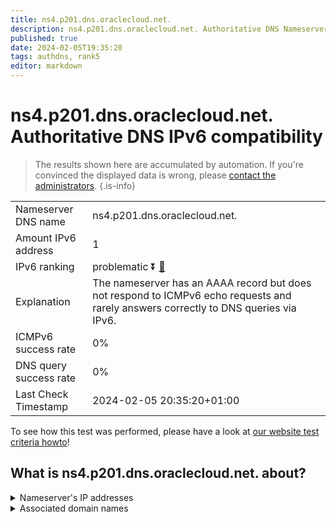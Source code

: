 ```yaml
---
title: ns4.p201.dns.oraclecloud.net.
description: ns4.p201.dns.oraclecloud.net. Authoritative DNS Nameserver IPv6 compatibility
published: true
date: 2024-02-05T19:35:20
tags: authdns, rank5
editor: markdown
---
```


# ns4.p201.dns.oraclecloud.net. Authoritative DNS IPv6 compatibility

> The results shown here are accumulated by automation. If you're convinced the displayed data is wrong, please [contact the administrators](/howto/chat). 
{.is-info}




|   |   |
| - | - |
| Nameserver DNS name | ns4.p201.dns.oraclecloud.net.
| Amount IPv6 address | 1
| IPv6 ranking | problematic :arrow_double_down: [🔗](/howto/ranking) |
| Explanation | The nameserver has an AAAA record but does not respond to ICMPv6 echo requests and rarely answers correctly to DNS queries via IPv6. |
| ICMPv6 success rate | 0%|
| DNS query success rate | 0% |
| Last Check Timestamp | 2024-02-05 20:35:20+01:00 |

To see how this test was performed, please have a look at [our website test criteria howto](/howto/testcriteria/authdns)!


## What is ns4.p201.dns.oraclecloud.net. about?




<details>
<summary>Nameserver's IP addresses</summary>

2600:2000:2130::c9

</details>



<details>
<summary>Associated domain names</summary>

www.hospira.com

www.oracle.com

www.pfizer.com

</details>
